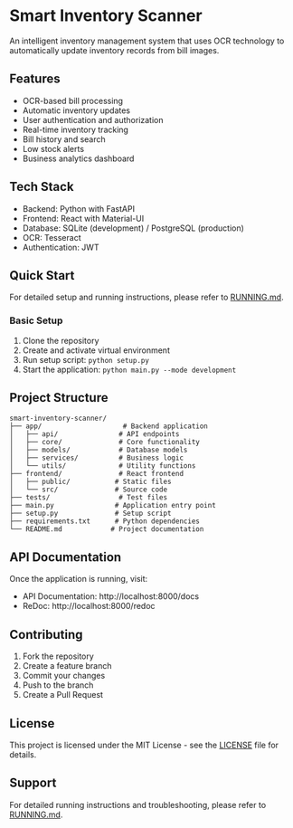 # Smart Inventory Scanner

An intelligent inventory management system that uses OCR technology to automatically update inventory records from bill images.

## Features

- OCR-based bill processing
- Automatic inventory updates
- User authentication and authorization
- Real-time inventory tracking
- Bill history and search
- Low stock alerts
- Business analytics dashboard

## Tech Stack

- Backend: Python with FastAPI
- Frontend: React with Material-UI
- Database: SQLite (development) / PostgreSQL (production)
- OCR: Tesseract
- Authentication: JWT

## Quick Start

For detailed setup and running instructions, please refer to [RUNNING.md](RUNNING.md).

### Basic Setup

1. Clone the repository
2. Create and activate virtual environment
3. Run setup script: `python setup.py`
4. Start the application: `python main.py --mode development`

## Project Structure

```
smart-inventory-scanner/
├── app/                    # Backend application
│   ├── api/               # API endpoints
│   ├── core/              # Core functionality
│   ├── models/            # Database models
│   ├── services/          # Business logic
│   └── utils/             # Utility functions
├── frontend/              # React frontend
│   ├── public/           # Static files
│   └── src/              # Source code
├── tests/                 # Test files
├── main.py               # Application entry point
├── setup.py              # Setup script
├── requirements.txt      # Python dependencies
└── README.md            # Project documentation
```

## API Documentation

Once the application is running, visit:
- API Documentation: http://localhost:8000/docs
- ReDoc: http://localhost:8000/redoc

## Contributing

1. Fork the repository
2. Create a feature branch
3. Commit your changes
4. Push to the branch
5. Create a Pull Request

## License

This project is licensed under the MIT License - see the [LICENSE](LICENSE) file for details.

## Support

For detailed running instructions and troubleshooting, please refer to [RUNNING.md](RUNNING.md).